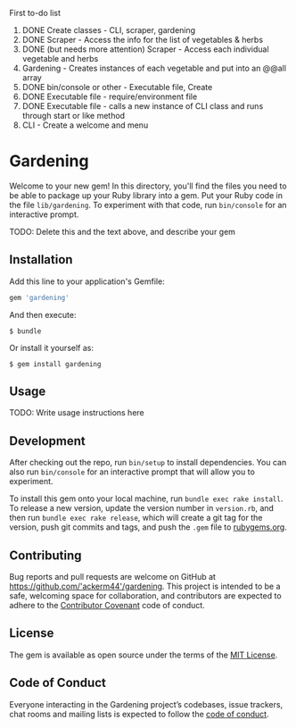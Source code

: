 First to-do list
1.  DONE Create classes - CLI, scraper, gardening
2.  DONE Scraper - Access the info for the list of vegetables & herbs
3.  DONE (but needs more attention) Scraper - Access each individual vegetable and herbs
4.  Gardening - Creates instances of each vegetable and put into an @@all array
5.  DONE bin/console or other - Executable file, Create
6.  DONE Executable file - require/environment file
7.  DONE Executable file - calls a new instance of CLI class and runs through start or like method
8.  CLI - Create a welcome and menu








# Gardening

Welcome to your new gem! In this directory, you'll find the files you need to be able to package up your Ruby library into a gem. Put your Ruby code in the file `lib/gardening`. To experiment with that code, run `bin/console` for an interactive prompt.

TODO: Delete this and the text above, and describe your gem

## Installation

Add this line to your application's Gemfile:

```ruby
gem 'gardening'
```

And then execute:

    $ bundle

Or install it yourself as:

    $ gem install gardening

## Usage

TODO: Write usage instructions here

## Development

After checking out the repo, run `bin/setup` to install dependencies. You can also run `bin/console` for an interactive prompt that will allow you to experiment.

To install this gem onto your local machine, run `bundle exec rake install`. To release a new version, update the version number in `version.rb`, and then run `bundle exec rake release`, which will create a git tag for the version, push git commits and tags, and push the `.gem` file to [rubygems.org](https://rubygems.org).

## Contributing

Bug reports and pull requests are welcome on GitHub at https://github.com/'ackerm44'/gardening. This project is intended to be a safe, welcoming space for collaboration, and contributors are expected to adhere to the [Contributor Covenant](http://contributor-covenant.org) code of conduct.

## License

The gem is available as open source under the terms of the [MIT License](https://opensource.org/licenses/MIT).

## Code of Conduct

Everyone interacting in the Gardening project’s codebases, issue trackers, chat rooms and mailing lists is expected to follow the [code of conduct](https://github.com/'ackerm44'/gardening/blob/master/CODE_OF_CONDUCT.md).
